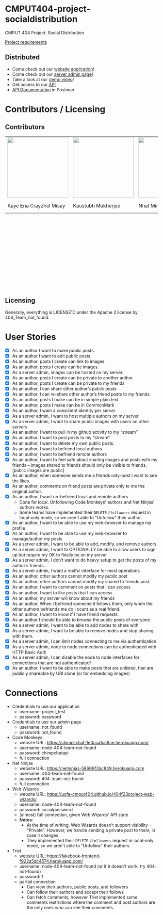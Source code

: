CMPUT404-project-socialdistribution
===================================

CMPUT 404 Project: Social Distribution

[Project requirements](https://github.com/uofa-cmput404/project-socialdistribution/blob/master/project.org) 

## Distributed
- Come check out our [website application](https://distributed-network-37d054f03cf4.herokuapp.com/)!
- Come check out our [server admin page](https://distributed-network-37d054f03cf4.herokuapp.com/admin/)!
- Take a look at our [demo video](https://www.youtube.com/watch?v=hY4vweyiikY)!
- Get access to our [API](https://distributed-network-37d054f03cf4.herokuapp.com/api/)
- [API Documentation](https://documenter.getpostman.com/view/29719988/2s9Ye8hFfD) in Postman

Contributors / Licensing
========================

## Contributors
<table style="height:500px;">
  <tr>
    <td><a href="https://github.com/kaynzhel"/><img src="https://github.com/kaynzhel.png" width="200"></td>
    <td><a href="https://github.com/Boredalien248"/><img src="https://github.com/Boredalien248.png" width="200"></td>
    <td><a href="https://github.com/nluu175"/><img src="https://github.com/nluu175.png" width="200"></td>
    <td><a href="https://github.com/rmgutierrez"/><img src="https://github.com/rmgutierrez.png" width="200"></td>
    <td><a href="https://github.com/mehsheed"/><img src="https://github.com/mehsheed.png" width="200"></td>
  </tr>
  <tr>
    <td>Kaye Ena Crayzhel Misay</td>
    <td>Kaustubh Mukherjee</td>
    <td>Nhat Minh Luu</td>
    <td>Raphael Gutierrez</td>
    <td>Mehsheed Ahmed Syed Abdul</td>
  </tr>
</table>

## Licensing
Generally, everything is LICENSE'D under the Apache 2 license by 404_Team_not_found.

User Stories
========================
- [x] As an author I want to make public posts.
- [x] As an author I want to edit public posts.
- [x] As an author, posts I create can link to images.
- [x] As an author, posts I create can be images.
- [x] As a server admin, images can be hosted on my server.
- [x] As an author, posts I create can be private to another author
- [x] As an author, posts I create can be private to my friends
- [x] As an author, I can share other author’s public posts
- [x] As an author, I can re-share other author’s friend posts to my friends
- [x] As an author, posts I make can be in simple plain text
- [x] As an author, posts I make can be in CommonMark
- [x] As an author, I want a consistent identity per server
- [x] As a server admin, I want to host multiple authors on my server
- [x] As a server admin, I want to share public images with users on other servers.
- [x] As an author, I want to pull in my github activity to my “stream”
- [x] As an author, I want to post posts to my “stream”
- [x] As an author, I want to delete my own public posts.
- [x] As an author, I want to befriend local authors
- [x] As an author, I want to befriend remote authors
- [x] As an author, I want to feel safe about sharing images and posts with my friends – images shared to friends should only be visible to friends. [public images are public]
- [x] As an author, when someone sends me a friends only-post I want to see the likes.
- [x] As an author, comments on friend posts are private only to me the original author.
- [x] As an author, I want un-befriend local and remote authors
  - Done for local. Unfollowing Code Monkeys' authors and Net Ninjas' authors works.
  - Some teams have implemented their `DELETE` `/followers` request in local-only mode, so we aren't able to "Unfollow" their author.
- [x] As an author, I want to be able to use my web-browser to manage my profile
- [x] As an author, I want to be able to use my web-browser to manage/author my posts
- [x] As a server admin, I want to be able to add, modify, and remove authors.
- [x] As a server admin, I want to OPTIONALLY be able to allow users to sign up but require my OK to finally be on my server
- [x] As a server admin, I don’t want to do heavy setup to get the posts of my author’s friends.
- [x] As a server admin, I want a restful interface for most operations
- [x] As an author, other authors cannot modify my public post
- [x] As an author, other authors cannot modify my shared to friends post.
- [x] As an author, I want to comment on posts that I can access
- [x] As an author, I want to like posts that I can access
- [x] As an author, my server will know about my friends
- [x] As an author, When I befriend someone it follows them, only when the other authors befriends me do I count as a real friend.
- [x] As an author, I want to know if I have friend requests.
- [x] As an author I should be able to browse the public posts of everyone
- [x] As a server admin, I want to be able to add nodes to share with
- [x] As a server admin, I want to be able to remove nodes and stop sharing with them.
- [x] As a server admin, I can limit nodes connecting to me via authentication.
- [x] As a server admin, node to node connections can be authenticated with HTTP Basic Auth
- [x] As a server admin, I can disable the node to node interfaces for connections that are not authenticated!
- [x] As an author, I want to be able to make posts that are unlisted, that are publicly shareable by URI alone (or for embedding images)

Connections
========================
- Credentials to use our application
  - username: project_test
  - password: password
- Credentials to use our admin page
  - username: not_found
  - password: not_found
- Code Monkeys
  - website URL: https://chimp-chat-1e0cca1cc8ce.herokuapp.com/
  - username: node-404-team-not-found
  - password: chimpchatapi
  - full connection
- Net Ninjas
  - website URL: https://netninjas-58669f3bc849.herokuapp.com
  - username: 404-team-not-found
  - password: 404-team-not-found
  - full connection
- Web Wizards
   - website URL: https://uofa-cmput404.github.io/404f23project-web-wizards/
   - username: node-404-team-not-found
   - password: socialpassword
   - (almost) full connection, given Web Wizards' API state
   - **Notes**:
     - At the time of writing, Web Wizards doesn't support visibility = "Private". However, we handle sending a private post to them, in case it changes.
     - They implemented their `DELETE` `/followers` request in local-only mode, so we aren't able to "Unfollow" their authors.
- Triet
  - website URL: https://fakebook-frontend-f922a5dc4574.herokuapp.com/
  - username: node-404-team-not-found (or if it doesn't work, try 404-not-found)
  - password: 1
  - partial connection
    - Can view their authors, public posts, and followers
    - Can follow their authors and accept their follows
    - Can fetch comments, however Triet implemented some comments restrictions where the comment and post authors are the only ones who can see their comments.
